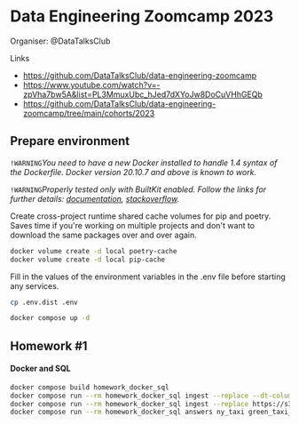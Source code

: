 # Data Engineering Zoomcamp 2023

Organiser: @DataTalksClub

Links

- https://github.com/DataTalksClub/data-engineering-zoomcamp
- https://www.youtube.com/watch?v=-zpVha7bw5A&list=PL3MmuxUbc_hJed7dXYoJw8DoCuVHhGEQb
- https://github.com/DataTalksClub/data-engineering-zoomcamp/tree/main/cohorts/2023

## Prepare environment

`!WARNING`_You need to have a new Docker installed to handle 1.4 syntax of the
Dockerfile. Docker version 20.10.7 and above is known to work._

`!WARNING`_Properly tested only with BuiltKit enabled. Follow the links for further
details: [documentation](https://docs.docker.com/build/buildkit/),
[stackoverflow](https://stackoverflow.com/questions/58592259/how-do-you-enable-buildkit-with-docker-compose)._

Create cross-project runtime shared cache volumes for pip and poetry. Saves time if
you're working on multiple projects and don't want to download the same packages over
and over again.

```bash
docker volume create -d local poetry-cache
docker volume create -d local pip-cache
```

Fill in the values of the environment variables in the .env file before starting any
services.

```bash
cp .env.dist .env

docker compose up -d
```

## Homework #1

#### Docker and SQL

```bash
docker compose build homework_docker_sql
docker compose run --rm homework_docker_sql ingest --replace --dt-columns=lpep_pickup_datetime,lpep_dropoff_datetime https://github.com/DataTalksClub/nyc-tlc-data/releases/download/green/green_tripdata_2019-01.csv.gz ny_taxi green_taxi_data
docker compose run --rm homework_docker_sql ingest --replace https://s3.amazonaws.com/nyc-tlc/misc/taxi+_zone_lookup.csv ny_taxi zones
docker compose run --rm homework_docker_sql answers ny_taxi green_taxi_data zones
```
